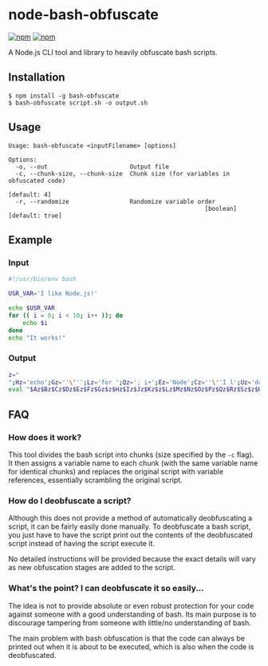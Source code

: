 # node-bash-obfuscate
[![npm](https://img.shields.io/npm/l/bash-obfuscate.svg)](https://github.com/willshiao/node-bash-obfuscate/blob/master/LICENSE)
[![npm](https://img.shields.io/npm/v/bash-obfuscate.svg)](https://www.npmjs.com/package/bash-obfuscate)

A Node.js CLI tool and library to heavily obfuscate bash scripts.


## Installation

```
$ npm install -g bash-obfuscate
$ bash-obfuscate script.sh -o output.sh
```


## Usage

```
Usage: bash-obfuscate <inputFilename> [options]

Options:
  -o, --out                       Output file
  -c, --chunk-size, --chunk-size  Chunk size (for variables in obfuscated code)
                                                                    [default: 4]
  -r, --randomize                 Randomize variable order
                                                       [boolean] [default: true]
```


## Example

### Input
```bash
#!/usr/bin/env bash

USR_VAR='I like Node.js!'

echo $USR_VAR
for (( i = 0; i < 10; i++ )); do
    echo $i
done
echo "It works!"
```

### Output
```bash
z="
";Hz='echo';Gz=''\''';Lz='for ';Qz='; i+';Ez='Node';Cz=''\''I l';Uz='done';Jz='R_VA';Az='USR_';Fz='.js!';Nz=' = 0';Bz='VAR=';Kz='R';Rz='+ ))';Wz=' wor';Iz=' $US';Vz=' "It';Oz='; i ';Sz='; do';Mz='(( i';Tz=' $i';Xz='ks!"';Pz='< 10';Dz='ike ';
eval "$Az$Bz$Cz$Dz$Ez$Fz$Gz$z$Hz$Iz$Jz$Kz$z$Lz$Mz$Nz$Oz$Pz$Qz$Rz$Sz$z$Hz$Tz$z$Uz$z$Hz$Vz$Wz$Xz"
```


## FAQ

### How does it work?
This tool divides the bash script into chunks (size specified by the `-c` flag). It then assigns a variable name to each chunk (with the same variable name for identical chunks) and replaces the original script with variable references, essentially scrambling the original script.

### How do I deobfuscate a script?
Although this does not provide a method of automatically deobfuscating a script, it can be fairly easily done manually. To deobfuscate a bash script, you just have to have the script print out the contents of the deobfuscated script instead of having the script execute it.

No detailed instructions will be provided because the exact details will vary as new obfuscation stages are added to the script.

### What's the point? I can deobfuscate it so easily...
The idea is not to provide absolute or even robust protection for your code against someone with a good understanding of bash. Its main purpose is to discourage tampering from someone with little/no understanding of bash.

The main problem with bash obfuscation is that the code can always be printed out when it is about to be executed, which is also when the code is deobfuscated.
